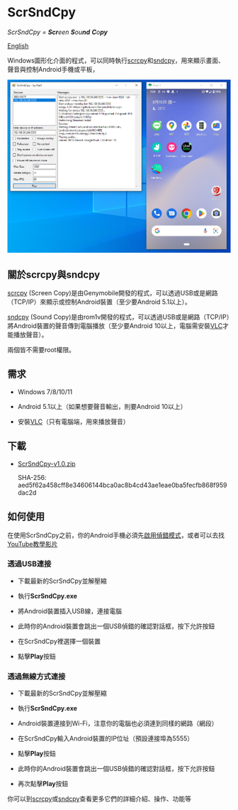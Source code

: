 # ScrSndCpy

*ScrSndCpy = **Scr**een **S**ou**nd** **C**o**py***

[English](README.md)

Windows圖形化介面的程式，可以同時執行[scrcpy](https://github.com/Genymobile/scrcpy)和[sndcpy](https://github.com/rom1v/sndcpy)，用來顯示畫面、聲音與控制Android手機或平板，

![Screenshot](screenshots/scrsndcpy-screen.png "Screenshot")

## 關於scrcpy與sndcpy

[scrcpy](https://github.com/Genymobile/scrcpy) (Screen Copy)是由Genymobile開發的程式，可以透過USB或是網路（TCP/IP）來顯示或控制Android裝置（至少要Android 5.1以上）。

[sndcpy](https://github.com/rom1v/sndcpy) (Sound Copy)是由rom1v開發的程式，可以透過USB或是網路（TCP/IP）將Android裝置的聲音傳到電腦播放（至少要Android 10以上，電腦需安裝[VLC](https://www.videolan.org/)才能播放聲音）。

兩個皆不需要root權限。

## 需求

- Windows 7/8/10/11

- Android 5.1以上（如果想要聲音輸出，則要Android 10以上）

- 安裝[VLC](https://www.videolan.org/)（只有電腦端，用來播放聲音）

## 下載

- [ScrSndCpy-v1.0.zip](https://github.com/neilchennc/ScrSndCpy-Windows/releases/download/v1.0/ScrSndCpy-v1.0.zip)

  SHA-256: aed5f62a458cff8e34606144bca0ac8b4cd43ae1eae0ba5fecfb868f959dac2d

## 如何使用

在使用ScrSndCpy之前，你的Android手機必須先[啟用偵錯模式](https://developer.android.com/studio/command-line/adb.html#Enabling)，或者可以去找[YouTube教學影片](https://www.youtube.com/results?search_query=android+usb+%E5%81%B5%E9%8C%AF%E6%A8%A1%E5%BC%8F)

### 透過USB連接

- 下載最新的ScrSndCpy並解壓縮

- 執行**ScrSndCpy.exe**

- 將Android裝置插入USB線，連接電腦

- 此時你的Android裝置會跳出一個USB偵錯的確認對話框，按下允許按鈕

- 在ScrSndCpy裡選擇一個裝置

- 點擊**Play**按鈕

### 透過無線方式連接

- 下載最新的ScrSndCpy並解壓縮

- 執行**ScrSndCpy.exe**

- Android裝置連接到Wi-Fi，注意你的電腦也必須連到同樣的網路（網段）

- 在ScrSndCpy輸入Android裝置的IP位址（預設連接埠為5555）

- 點擊**Play**按鈕

- 此時你的Android裝置會跳出一個USB偵錯的確認對話框，按下允許按鈕

- 再次點擊**Play**按鈕

你可以到[scrcpy](https://github.com/Genymobile/scrcpy)或[sndcpy](https://github.com/rom1v/sndcpy)查看更多它們的詳細介紹、操作、功能等
